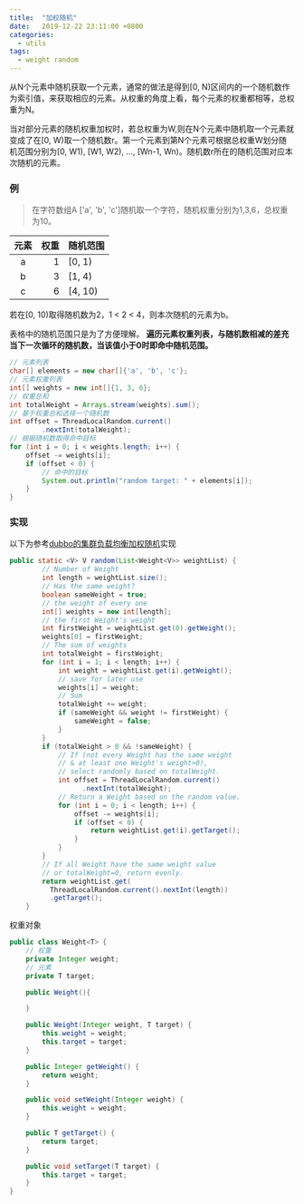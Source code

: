 ```yaml
---
title:  "加权随机"
date:   2019-12-22 23:11:00 +0800
categories:
  - utils
tags:
  - weight random
---
```


从N个元素中随机获取一个元素，通常的做法是得到[0, N)区间内的一个随机数作为索引值，来获取相应的元素。从权重的角度上看，每个元素的权重都相等，总权重为N。

当对部分元素的随机权重加权时，若总权重为W,则在N个元素中随机取一个元素就变成了在[0, W)取一个随机数r。第一个元素到第N个元素可根据总权重W划分随机范围分别为[0, W1), [W1, W2), ..., [Wn-1, Wn)。随机数r所在的随机范围对应本次随机的元素。

### 例
> 在字符数组A ['a', 'b', 'c']随机取一个字符，随机权重分别为1,3,6，总权重为10。

| 元素 | 权重 | 随机范围 |
|:----:|-----:|:---------|
|  a   |    1 | [0, 1)   |
|  b   |    3 | [1, 4)   |
|  c   |    6 | [4, 10)  |


若在[0, 10)取得随机数为2，1 < 2 < 4，则本次随机的元素为b。

表格中的随机范围只是为了方便理解。
**遍历元素权重列表，与随机数相减的差充当下一次循环的随机数，当该值小于0时即命中随机范围。**

```java
// 元素列表 
char[] elements = new char[]{'a', 'b', 'c'};
// 元素权重列表
int[] weights = new int[]{1, 3, 6};
// 权重总和
int totalWeight = Arrays.stream(weights).sum();
// 基于权重总和选择一个随机数
int offset = ThreadLocalRandom.current()
        .nextInt(totalWeight);
// 根据随机数取得命中目标
for (int i = 0; i < weights.length; i++) {
    offset -= weights[i];
    if (offset < 0) {
        // 命中的目标
        System.out.println("random target: " + elements[i]);
    }
}
```

### 实现


以下为参考[dubbo的集群负载均衡加权随机](https://github.com/apache/dubbo/blob/master/dubbo-cluster/src/main/java/org/apache/dubbo/rpc/cluster/loadbalance/RandomLoadBalance.java)实现
```java
public static <V> V random(List<Weight<V>> weightList) {
        // Number of Weight
        int length = weightList.size();
        // Has the same weight?
        boolean sameWeight = true;
        // the weight of every one
        int[] weights = new int[length];
        // the first Weight's weight
        int firstWeight = weightList.get(0).getWeight();
        weights[0] = firstWeight;
        // The sum of weights
        int totalWeight = firstWeight;
        for (int i = 1; i < length; i++) {
            int weight = weightList.get(i).getWeight();
            // save for later use
            weights[i] = weight;
            // Sum
            totalWeight += weight;
            if (sameWeight && weight != firstWeight) {
                sameWeight = false;
            }
        }
        if (totalWeight > 0 && !sameWeight) {
            // If (not every Weight has the same weight 
            // & at least one Weight's weight>0), 
            // select randomly based on totalWeight.
            int offset = ThreadLocalRandom.current()
                  .nextInt(totalWeight);
            // Return a Weight based on the random value.
            for (int i = 0; i < length; i++) {
                offset -= weights[i];
                if (offset < 0) {
                    return weightList.get(i).getTarget();
                }
            }
        }
        // If all Weight have the same weight value 
        // or totalWeight=0, return evenly.
        return weightList.get(
          ThreadLocalRandom.current().nextInt(length))
          .getTarget();
    }
```
权重对象
```java
public class Weight<T> {
    // 权重
    private Integer weight;
    // 元素
    private T target;

    public Weight(){

    }

    public Weight(Integer weight, T target) {
        this.weight = weight;
        this.target = target;
    }

    public Integer getWeight() {
        return weight;
    }

    public void setWeight(Integer weight) {
        this.weight = weight;
    }

    public T getTarget() {
        return target;
    }

    public void setTarget(T target) {
        this.target = target;
    }
}

```